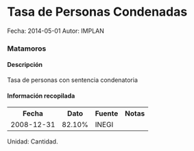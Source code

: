 Tasa de Personas Condenadas
=====

Fecha: 2014-05-01
Autor: IMPLAN

### Matamoros

#### Descripción

Tasa de personas con sentencia condenatoria

#### Información recopilada

<table class="table table-hover table-bordered">
  <tr><th>Fecha</th><th>Dato</th><th>Fuente</th><th>Notas</th></tr>
  <tr><td>2008-12-31</td><td>82.10%</td><td>INEGI</td><td></td></tr>
</table>

Unidad: Cantidad.
